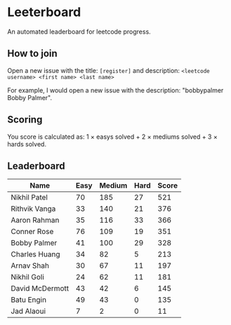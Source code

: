 # Leeterboard

An automated leaderboard for leetcode progress.

## How to join

Open a new issue with the title: `[register]` and description:
`<leetcode username> <first name> <last name>`

For example, I would open a new issue with the description: "bobbypalmer Bobby Palmer".

## Scoring

You score is calculated as:
1 $\times$ easys solved + 2 $\times$ mediums solved + 3 $\times$ hards solved.

## Leaderboard
| Name | Easy | Medium | Hard | Score |
| --- | --- | --- | --- | --- |
| Nikhil Patel | 70 | 185 | 27 | 521 |
| Rithvik Vanga | 33 | 140 | 21 | 376 |
| Aaron Rahman | 35 | 116 | 33 | 366 |
| Conner Rose | 76 | 109 | 19 | 351 |
| Bobby Palmer | 41 | 100 | 29 | 328 |
| Charles Huang | 34 | 82 | 5 | 213 |
| Arnav Shah | 30 | 67 | 11 | 197 |
| Nikhil Goli | 24 | 62 | 11 | 181 |
| David McDermott | 43 | 42 | 6 | 145 |
| Batu Engin | 49 | 43 | 0 | 135 |
| Jad Alaoui | 7 | 2 | 0 | 11 |
